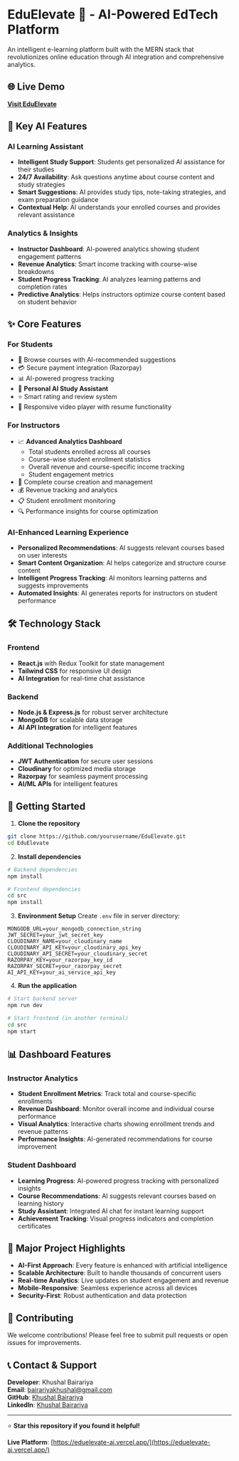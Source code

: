 # EduElevate 🚀 - AI-Powered EdTech Platform

An intelligent e-learning platform built with the MERN stack that revolutionizes online education through AI integration and comprehensive analytics.

## 🌐 Live Demo
**[Visit EduElevate](https://eduelevate-ai.vercel.app/)**

## 🤖 Key AI Features

### AI Learning Assistant
- **Intelligent Study Support**: Students get personalized AI assistance for their studies
- **24/7 Availability**: Ask questions anytime about course content and study strategies
- **Smart Suggestions**: AI provides study tips, note-taking strategies, and exam preparation guidance
- **Contextual Help**: AI understands your enrolled courses and provides relevant assistance

### Analytics & Insights
- **Instructor Dashboard**: AI-powered analytics showing student engagement patterns
- **Revenue Analytics**: Smart income tracking with course-wise breakdowns
- **Student Progress Tracking**: AI analyzes learning patterns and completion rates
- **Predictive Analytics**: Helps instructors optimize course content based on student behavior

## ✨ Core Features

### For Students
- 🎯 Browse courses with AI-recommended suggestions
- 💳 Secure payment integration (Razorpay)
- 📊 AI-powered progress tracking
- 🤖 **Personal AI Study Assistant**
- ⭐ Smart rating and review system
- 📱 Responsive video player with resume functionality

### For Instructors
- 📈 **Advanced Analytics Dashboard**
  - Total students enrolled across all courses
  - Course-wise student enrollment statistics
  - Overall revenue and course-specific income tracking
  - Student engagement metrics
- 🎥 Complete course creation and management
- 💰 Revenue tracking and analytics
- 📋 Student enrollment monitoring
- 🔍 Performance insights for course optimization

### AI-Enhanced Learning Experience
- **Personalized Recommendations**: AI suggests relevant courses based on user interests
- **Smart Content Organization**: AI helps categorize and structure course content
- **Intelligent Progress Tracking**: AI monitors learning patterns and suggests improvements
- **Automated Insights**: AI generates reports for instructors on student performance

## 🛠️ Technology Stack

### Frontend
- **React.js** with Redux Toolkit for state management
- **Tailwind CSS** for responsive UI design
- **AI Integration** for real-time chat assistance

### Backend
- **Node.js & Express.js** for robust server architecture
- **MongoDB** for scalable data storage
- **AI API Integration** for intelligent features

### Additional Technologies
- **JWT Authentication** for secure user sessions
- **Cloudinary** for optimized media storage
- **Razorpay** for seamless payment processing
- **AI/ML APIs** for intelligent features

## 🚀 Getting Started

1. **Clone the repository**
```bash
git clone https://github.com/yourusername/EduElevate.git
cd EduElevate
```

2. **Install dependencies**
```bash
# Backend dependencies
npm install

# Frontend dependencies
cd src
npm install
```

3. **Environment Setup**
Create `.env` file in server directory:
```env
MONGODB_URL=your_mongodb_connection_string
JWT_SECRET=your_jwt_secret_key
CLOUDINARY_NAME=your_cloudinary_name
CLOUDINARY_API_KEY=your_cloudinary_api_key
CLOUDINARY_API_SECRET=your_cloudinary_secret
RAZORPAY_KEY=your_razorpay_key_id
RAZORPAY_SECRET=your_razorpay_secret
AI_API_KEY=your_ai_service_api_key
```

4. **Run the application**
```bash
# Start backend server
npm run dev

# Start frontend (in another terminal)
cd src
npm start
```

## 📊 Dashboard Features

### Instructor Analytics
- **Student Enrollment Metrics**: Track total and course-specific enrollments
- **Revenue Dashboard**: Monitor overall income and individual course performance
- **Visual Analytics**: Interactive charts showing enrollment trends and revenue patterns
- **Performance Insights**: AI-generated recommendations for course improvement

### Student Dashboard
- **Learning Progress**: AI-powered progress tracking with personalized insights
- **Course Recommendations**: AI suggests relevant courses based on learning history
- **Study Assistant**: Integrated AI chat for instant learning support
- **Achievement Tracking**: Visual progress indicators and completion certificates

## 🎯 Major Project Highlights

- **AI-First Approach**: Every feature is enhanced with artificial intelligence
- **Scalable Architecture**: Built to handle thousands of concurrent users
- **Real-time Analytics**: Live updates on student engagement and revenue
- **Mobile-Responsive**: Seamless experience across all devices
- **Security-First**: Robust authentication and data protection

## 🤝 Contributing

We welcome contributions! Please feel free to submit pull requests or open issues for improvements.

## 📞 Contact & Support

**Developer**: Khushal Bairariya  
**Email**: bairariyakhushal@gmail.com  
**GitHub**: [Khushal Bairariya](https://github.com/bairariyakhushal)  
**LinkedIn**: [Khushal Bairariya](https://www.linkedin.com/in/khushal-bairariya-581864280/)

---

⭐ **Star this repository if you found it helpful!**

**Live Platform**: [https://eduelevate-ai.vercel.app/](https://eduelevate-ai.vercel.app/)